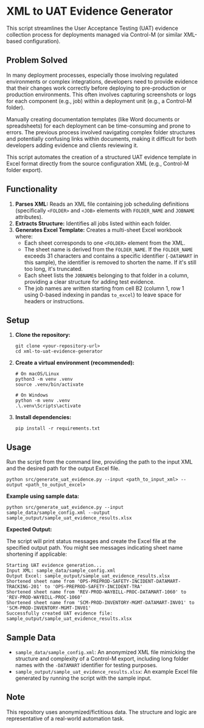 # XML to UAT Evidence Generator

This script streamlines the User Acceptance Testing (UAT) evidence collection process for deployments managed via Control-M (or similar XML-based configuration).

## Problem Solved

In many deployment processes, especially those involving regulated environments or complex integrations, developers need to provide evidence that their changes work correctly before deploying to pre-production or production environments. This often involves capturing screenshots or logs for each component (e.g., job) within a deployment unit (e.g., a Control-M folder).

Manually creating documentation templates (like Word documents or spreadsheets) for each deployment can be time-consuming and prone to errors. The previous process involved navigating complex folder structures and potentially confusing links within documents, making it difficult for both developers adding evidence and clients reviewing it.

This script automates the creation of a structured UAT evidence template in Excel format directly from the source configuration XML (e.g., Control-M folder export).

## Functionality

1. **Parses XML:** Reads an XML file containing job scheduling definitions (specifically `<FOLDER>` and `<JOB>` elements with `FOLDER_NAME` and `JOBNAME` attributes).
2. **Extracts Structure:** Identifies all jobs listed within each folder.
3. **Generates Excel Template:** Creates a multi-sheet Excel workbook where:
   * Each sheet corresponds to one `<FOLDER>` element from the XML.
   * The sheet name is derived from the `FOLDER_NAME`. If the `FOLDER_NAME` exceeds 31 characters and contains a specific identifier (`-DATAMART` in this sample), the identifier is removed to shorten the name. If it's still too long, it's truncated.
   * Each sheet lists the `JOBNAME`s belonging to that folder in a column, providing a clear structure for adding test evidence.
   * The job names are written starting from cell B2 (column 1, row 1 using 0-based indexing in pandas `to_excel`) to leave space for headers or instructions.

## Setup

1. **Clone the repository:**
   ```
   git clone <your-repository-url>
   cd xml-to-uat-evidence-generator

   ```
2. **Create a virtual environment (recommended):**
   ```
   # On macOS/Linux
   python3 -m venv .venv
   source .venv/bin/activate

   # On Windows
   python -m venv .venv
   .\.venv\Scripts\activate

   ```
3. **Install dependencies:**
   ```
   pip install -r requirements.txt

   ```

## Usage

Run the script from the command line, providing the path to the input XML and the desired path for the output Excel file.

```
python src/generate_uat_evidence.py --input <path_to_input_xml> --output <path_to_output_excel>

```

**Example using sample data:**

```
python src/generate_uat_evidence.py --input sample_data/sample_config.xml --output sample_output/sample_uat_evidence_results.xlsx

```

**Expected Output:**

The script will print status messages and create the Excel file at the specified output path. You might see messages indicating sheet name shortening if applicable:

```
Starting UAT evidence generation...
Input XML: sample_data/sample_config.xml
Output Excel: sample_output/sample_uat_evidence_results.xlsx
Shortened sheet name from 'OPS-PREPROD-SAFETY-INCIDENT-DATAMART-TRACKING-201' to 'OPS-PREPROD-SAFETY-INCIDENT-TRA'
Shortened sheet name from 'REV-PROD-WAYBILL-PROC-DATAMART-1060' to 'REV-PROD-WAYBILL-PROC-1060'
Shortened sheet name from 'SCM-PROD-INVENTORY-MGMT-DATAMART-INV01' to 'SCM-PROD-INVENTORY-MGMT-INV01'
Successfully created UAT evidence file: sample_output/sample_uat_evidence_results.xlsx

```

## Sample Data

* `sample_data/sample_config.xml`: An anonymized XML file mimicking the structure and complexity of a Control-M export, including long folder names with the `-DATAMART` identifier for testing purposes.
* `sample_output/sample_uat_evidence_results.xlsx`: An example Excel file generated by running the script with the sample input.

## Note

This repository uses anonymized/fictitious data. The structure and logic are representative of a real-world automation task.
